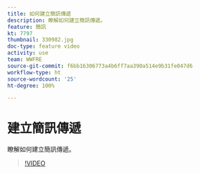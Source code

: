 ```yaml
---
title: 如何建立簡訊傳遞
description: 瞭解如何建立簡訊傳遞。
feature: 簡訊
kt: 7797
thumbnail: 330982.jpg
doc-type: feature video
activity: use
team: WWFRE
source-git-commit: f6bb16306773a4b6ff7aa390a514e9b31fe047d6
workflow-type: ht
source-wordcount: '25'
ht-degree: 100%

---
```



# 建立簡訊傳遞

瞭解如何建立簡訊傳遞。

>[!VIDEO](https://video.tv.adobe.com/v/330982)
